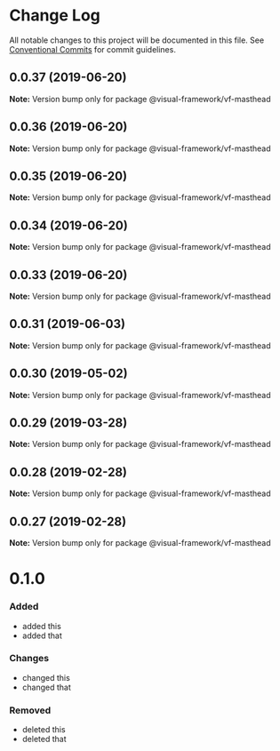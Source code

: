 # Change Log

All notable changes to this project will be documented in this file.
See [Conventional Commits](https://conventionalcommits.org) for commit guidelines.

## 0.0.37 (2019-06-20)

**Note:** Version bump only for package @visual-framework/vf-masthead





## 0.0.36 (2019-06-20)

**Note:** Version bump only for package @visual-framework/vf-masthead





## 0.0.35 (2019-06-20)

**Note:** Version bump only for package @visual-framework/vf-masthead





## 0.0.34 (2019-06-20)

**Note:** Version bump only for package @visual-framework/vf-masthead





## 0.0.33 (2019-06-20)

**Note:** Version bump only for package @visual-framework/vf-masthead





## 0.0.31 (2019-06-03)

**Note:** Version bump only for package @visual-framework/vf-masthead





## 0.0.30 (2019-05-02)

**Note:** Version bump only for package @visual-framework/vf-masthead





## 0.0.29 (2019-03-28)

**Note:** Version bump only for package @visual-framework/vf-masthead





## 0.0.28 (2019-02-28)

**Note:** Version bump only for package @visual-framework/vf-masthead





## 0.0.27 (2019-02-28)

**Note:** Version bump only for package @visual-framework/vf-masthead





# 0.1.0

### Added
- added this
- added that

### Changes

- changed this
- changed that

### Removed

- deleted this
- deleted that
